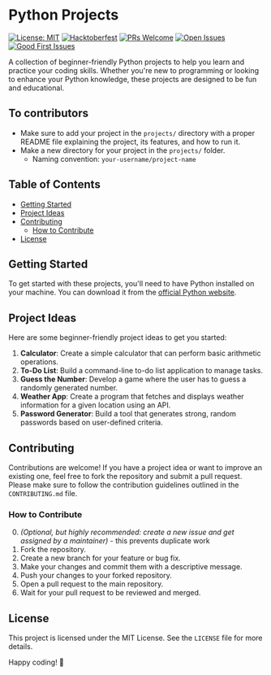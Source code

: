 # Python Projects 
[![License: MIT](https://img.shields.io/badge/License-MIT-yellow.svg)](https://opensource.org/licenses/MIT)
[![Hacktoberfest](https://img.shields.io/badge/Hacktoberfest-2025-blue.svg)](https://hacktoberfest.com/)
[![PRs Welcome](https://img.shields.io/badge/PRs-welcome-brightgreen.svg?style=flat-square)](http://makeapullrequest.com)
[![Open Issues](https://img.shields.io/github/issues/ayaantuts/python-projects)](https://github.com/ayaantuts/python-projects/issues)
[![Good First Issues](https://img.shields.io/github/issues/ayaantuts/python-projects/good%20first%20issue?label=Good%20First%20Issues)](https://github.com/ayaantuts/python-projects/issues?q=is%3Aissue+is%3Aopen+label%3A%22good+first+issue%22)

A collection of beginner-friendly Python projects to help you learn and practice your coding skills. Whether you're new to programming or looking to enhance your Python knowledge, these projects are designed to be fun and educational.

## To contributors
- Make sure to add your project in the `projects/` directory with a proper README file explaining the project, its features, and how to run it.
- Make a new directory for your project in the `projects/` folder.
	- Naming convention: `your-username/project-name`

## Table of Contents
- [Getting Started](#getting-started)
- [Project Ideas](#project-ideas)
- [Contributing](#contributing)
	- [How to Contribute](#how-to-contribute)
- [License](#license)

## Getting Started
To get started with these projects, you'll need to have Python installed on your machine. You can download it from the [official Python website](https://www.python.org/downloads/).

## Project Ideas
Here are some beginner-friendly project ideas to get you started:
1. **Calculator**: Create a simple calculator that can perform basic arithmetic operations.
2. **To-Do List**: Build a command-line to-do list application to manage tasks.
3. **Guess the Number**: Develop a game where the user has to guess a randomly generated number.
4. **Weather App**: Create a program that fetches and displays weather information for a given location using an API.
5. **Password Generator**: Build a tool that generates strong, random passwords based on user-defined criteria.

## Contributing
Contributions are welcome! If you have a project idea or want to improve an existing one, feel free to fork the repository and submit a pull request. Please make sure to follow the contribution guidelines outlined in the `CONTRIBUTING.md` file.

### How to Contribute
0. *(Optional, but highly recommended: create a new issue and get assigned by a maintainer)* - this prevents duplicate work
1. Fork the repository.
2. Create a new branch for your feature or bug fix.
3. Make your changes and commit them with a descriptive message.
4. Push your changes to your forked repository.
5. Open a pull request to the main repository.
6. Wait for your pull request to be reviewed and merged.

## License
This project is licensed under the MIT License. See the `LICENSE` file for more details.

Happy coding! 🚀

